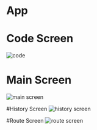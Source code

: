 # App
# Code Screen
![code](https://github.com/user-attachments/assets/b9351770-0f6c-4e6d-89e5-c6f198bf666d)


# Main Screen
![main screen](https://github.com/user-attachments/assets/493d259a-3985-4150-b409-f278488086b0)


#History Screen
![history screen](https://github.com/user-attachments/assets/6f1eea5b-d74b-4468-a601-b50ef69d52ce)


#Route Screen
![route screen](https://github.com/user-attachments/assets/66cbffec-57c2-4a3b-9abc-01e8c3038ab6)


